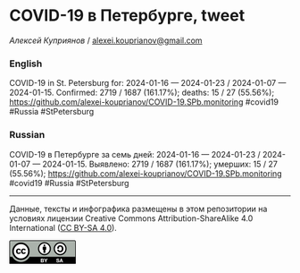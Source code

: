 # COVID-19 в Петербурге, tweet

*Алексей Куприянов* / <alexei.kouprianov@gmail.com>

### English

<!-- COVID-19 in St. Petersburg for: 2024-01-16 --- 2024-01-23 / 2024-01-07 --- 2024-01-15. Сonfirmed: 2719 / 1687 (161.17%); hospitalized:  /   (); deaths: 15 / 27 (55.56%); https://github.com/alexei-kouprianov/COVID-19.SPb.monitoring #covid19 #Russia #StPetersburg -->

COVID-19 in St. Petersburg for: 2024-01-16 — 2024-01-23 / 2024-01-07 —
2024-01-15. Сonfirmed: 2719 / 1687 (161.17%); deaths: 15 / 27 (55.56%);
<https://github.com/alexei-kouprianov/COVID-19.SPb.monitoring> \#covid19
\#Russia \#StPetersburg

### Russian

<!-- COVID-19 в Петербурге за семь дней: 2024-01-16 --- 2024-01-23 / 2024-01-07 --- 2024-01-15. Выявлено: 2719 / 1687 (161.17%); госпитализировано:  /   (); умерших: 15 / 27 (55.56%); https://github.com/alexei-kouprianov/COVID-19.SPb.monitoring #covid19 #Russia #StPetersburg -->

COVID-19 в Петербурге за семь дней: 2024-01-16 — 2024-01-23 / 2024-01-07
— 2024-01-15. Выявлено: 2719 / 1687 (161.17%); умерших: 15 / 27
(55.56%); <https://github.com/alexei-kouprianov/COVID-19.SPb.monitoring>
\#covid19 \#Russia \#StPetersburg

------------------------------------------------------------------------

Данные, тексты и инфографика размещены в этом репозитории на условиях
лицензии Creative Commons Attribution-ShareAlike 4.0 International ([CC
BY-SA 4.0](https://creativecommons.org/licenses/by-sa/4.0/)).

![](../misc/CC-BY-SA-icon.png "CC-BY-SA")
